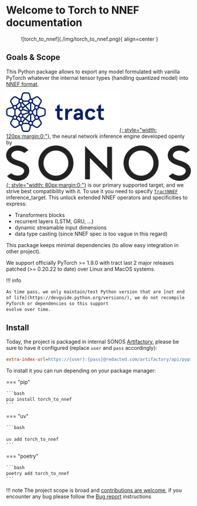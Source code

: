 # Welcome to **Torch to NNEF** documentation

<figure markdown="span">
    ![torch_to_nnef](./img/torch_to_nnef.png){ align=center }
</figure>

## Goals & Scope

This Python package allows to export any model formulated with vanilla
PyTorch whatever the internal tensor types (handling quantized model) into [NNEF format](https://registry.khronos.org/NNEF/specs/1.0/nnef-1.0.5.html).

[![tract](./img/tract.png){: style="width: 120px;margin:0;"}](https://github.com/sonos/tract/), the neural network inference engine
developed openly by [![SONOS](./img/sonos.png){: style="width: 80px;margin:0;"}](https://sonos.com) is our primary supported target,
and we strive best compatibility with it. To use it you need to specify [`TractNNEF`](/reference/torch_to_nnef/inference_target/tract/) inference_target.
This unlock extended NNEF operators and specificities to express:

- Transformers blocks
- recurrent layers (LSTM, GRU, ...)
- dynamic streamable input dimensions
- data type casting (since NNEF spec is too vague in this regard)

This package keeps minimal dependencies (to allow easy integration in other project).

We support officially PyTorch >= 1.9.0 with tract last 2 major releases patched (>= 0.20.22 to date) over Linux and MacOS systems.

!!! info

    As time pass, we only maintain/test Python version that are [not end of life](https://devguide.python.org/versions/), we do not recompile PyTorch or dependencies so this support
    evolve over time.


## Install

Today, the project is packaged in internal SONOS [Artifactory](https://jfrog.com/artifactory/),
please be sure to have it configured (replace `user` and `pass` accordingly):

```ini title="$HOME/.pip/pip.conf"
extra-index-url=https://{user}:{pass}@redacted.com/artifactory/api/pypi/pypi-local/simple
```

To install it you can run depending on your package manager:

=== "pip"

    ```bash
    pip install torch_to_nnef
    ```

=== "uv"

    ```bash

    uv add torch_to_nnef
    ```

=== "poetry"

    ```bash
    poetry add torch_to_nnef
    ```

!!! note
    The project scope is broad and [contributions are welcome](./contributing/guidelines.md), if you encounter any bug please follow the [Bug report](./contributing/guidelines.md) instructions

